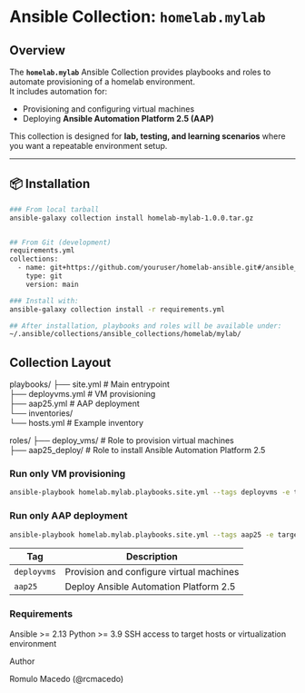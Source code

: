 # Ansible Collection: `homelab.mylab`

##  Overview
The **`homelab.mylab`** Ansible Collection provides playbooks and roles to automate provisioning of a homelab environment.  
It includes automation for:  

- Provisioning and configuring virtual machines  
- Deploying **Ansible Automation Platform 2.5 (AAP)**  

This collection is designed for **lab, testing, and learning scenarios** where you want a repeatable environment setup.

---

## 📦 Installation

```bash
### From local tarball
ansible-galaxy collection install homelab-mylab-1.0.0.tar.gz


## From Git (development)
requirements.yml
collections:
  - name: git+https://github.com/youruser/homelab-ansible.git#/ansible_collections/homelab/mylab
    type: git
    version: main

### Install with:
ansible-galaxy collection install -r requirements.yml

## After installation, playbooks and roles will be available under:
~/.ansible/collections/ansible_collections/homelab/mylab/
```
## Collection Layout

playbooks/
├── site.yml        # Main entrypoint  
├── deployvms.yml   # VM provisioning  
├── aap25.yml       # AAP deployment  
└── inventories/  
    └── hosts.yml   # Example inventory  

roles/
├── deploy_vms/     # Role to provision virtual machines  
├── aap25_deploy/   # Role to install Ansible Automation Platform 2.5  


### Run only VM provisioning
```bash
ansible-playbook homelab.mylab.playbooks.site.yml --tags deployvms -e target_env=aap
```
### Run only AAP deployment
```bash
ansible-playbook homelab.mylab.playbooks.site.yml --tags aap25 -e target_env=aap
```

| Tag         | Description                              |
| ----------- | ---------------------------------------- |
| `deployvms` | Provision and configure virtual machines |
| `aap25`     | Deploy Ansible Automation Platform 2.5   |


### Requirements

Ansible >= 2.13
Python >= 3.9
SSH access to target hosts or virtualization environment

Author

Romulo Macedo (@rcmacedo)


